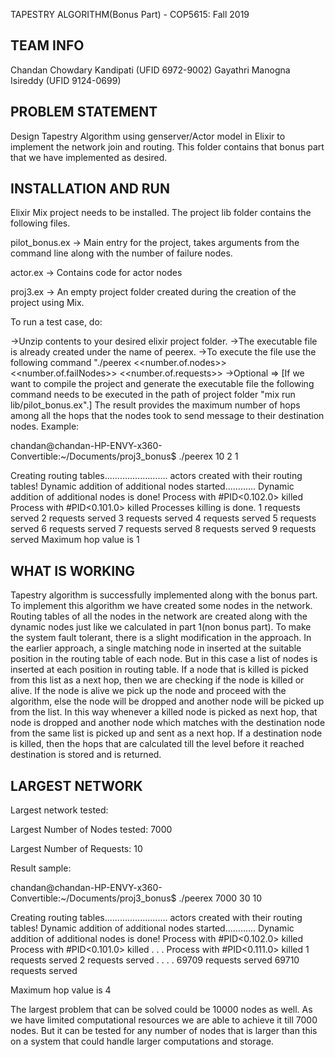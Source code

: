 TAPESTRY ALGORITHM(Bonus Part) - COP5615: Fall 2019

TEAM INFO
--------------------------------------------------------------------------------------------------------
Chandan Chowdary Kandipati (UFID 6972-9002)
Gayathri Manogna Isireddy (UFID 9124-0699)

PROBLEM STATEMENT
--------------------------------------------------------------------------------------------------------
Design Tapestry Algorithm using genserver/Actor model in Elixir to implement the network join and routing. This folder contains that bonus part that we have implemented as desired.

INSTALLATION AND RUN
---------------------------------------------------------------------------------------------------------
Elixir Mix project needs to be installed. The project lib folder contains the following files.

pilot_bonus.ex -> Main entry for the project, takes arguments from the command line along with the number of failure nodes.

actor.ex -> Contains code for actor nodes 

proj3.ex -> An empty project folder created during the creation of the project using Mix. 

To run a test case, do:

->Unzip contents to your desired elixir project folder.
->The executable file is already created under the name of peerex.
->To execute the file use the following command "./peerex <<number.of.nodes>> <<number.of.failNodes>> <<number.of.requests>>
->Optional => [If we want to compile the project and generate the executable file the following command needs to be executed in the path of project folder "mix run lib/pilot_bonus.ex".]
The result provides the maximum number of hops among all the hops that the nodes took to send message to their destination nodes.
Example:

chandan@chandan-HP-ENVY-x360-Convertible:~/Documents/proj3_bonus$ ./peerex 10 2 1

Creating routing tables.........................
actors created with their routing tables!
Dynamic addition of additional nodes started............
Dynamic addition of additional nodes is done!
Process with #PID<0.102.0> killed
Process with #PID<0.101.0> killed
Processes killing is done.
1 requests served
2 requests served
3 requests served
4 requests served
5 requests served
6 requests served
7 requests served
8 requests served
9 requests served
Maximum hop value is 1


WHAT IS WORKING
--------------------------------------------------------------------------------------------------------------
Tapestry algorithm is successfully implemented along with the bonus part. To implement this algorithm we have created some nodes in the network. Routing tables of all the nodes in the network are created along with the dynamic nodes just like we calculated in part 1(non bonus part). To make the system fault tolerant, there is a slight modification in the approach. In the earlier approach, a single matching node in inserted at the suitable position in the routing table of each node. But in this case a list of nodes is inserted at each position in routing table. If a node that is killed is picked from this list as a next hop, then we are checking if the node is killed or alive. If the node is alive we pick up the node and proceed with the algorithm, else the node will be dropped and another node will be picked up from the list. In this way whenever a killed node is picked as next hop, that node is dropped and another node which matches with the destination node from the same list is picked up and sent as a next hop. If a destination node is killed, then the hops that are calculated till the level before it reached destination is stored and is returned.

LARGEST NETWORK
--------------------------------------------------------------------------------------------------------------
Largest network tested:

Largest Number of Nodes tested: 7000

Largest Number of Requests: 10

Result sample:

chandan@chandan-HP-ENVY-x360-Convertible:~/Documents/proj3_bonus$ ./peerex 7000 30 10

Creating routing tables.........................
actors created with their routing tables!
Dynamic addition of additional nodes started............
Dynamic addition of additional nodes is done!
Process with #PID<0.102.0> killed
Process with #PID<0.101.0> killed
.
.
.
Process with #PID<0.111.0> killed
1 requests served
2 requests served
.
.
.
.
69709 requests served
69710 requests served

Maximum hop value is 4


The largest problem that can be solved could be 10000 nodes as well. As we have limited computational resources we are able to achieve it till 7000 nodes. But it can be tested for any number of nodes that is larger than this on a system that could handle larger computations and storage.

